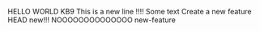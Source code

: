 HELLO WORLD
KB9
This is a new line !!!!
Some text
Create a new feature
HEAD
new!!!
NOOOOOOOOOOOOOO
new-feature

